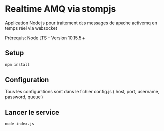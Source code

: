 # Realtime AMQ via stompjs

Application Node.js pour traitement des messages de apache activemq en temps réel via websocket

Prérequis: Node LTS - Version 10.15.5 +

## Setup
```
npm install
```

## Configuration

Tous les configurations sont dans le fichier config.js ( host, port, username, password, queue )

## Lancer le service
```
node index.js
```